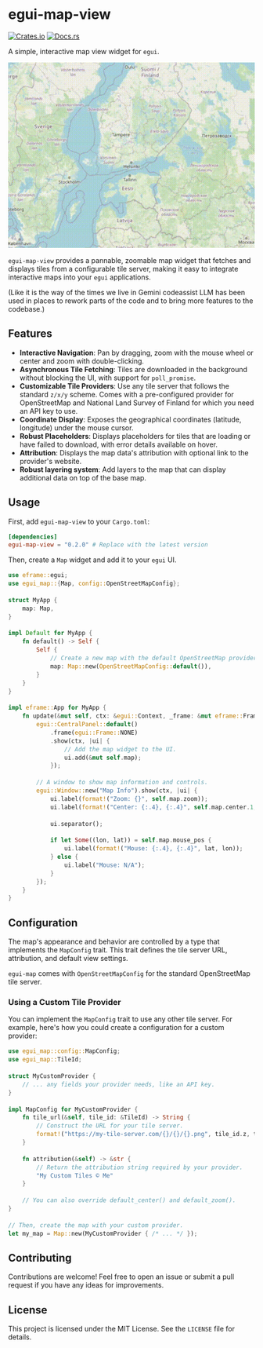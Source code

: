 # egui-map-view

[![Crates.io](https://img.shields.io/crates/v/egui-map-view.svg)](https://crates.io/crates/egui-map-view)
[![Docs.rs](https://docs.rs/egui-map-view/badge.svg)](https://docs.rs/egui-map-view)

A simple, interactive map view widget for `egui`.

![screencapture](egui-map-view.gif "egui Map View example")

`egui-map-view` provides a pannable, zoomable map widget that fetches and displays tiles from a configurable tile server, making it easy to integrate interactive maps into your `egui` applications.

(Like it is the way of the times we live in Gemini codeassist LLM has been used in places to rework parts of the code and to bring more features to the codebase.)

## Features

* **Interactive Navigation**: Pan by dragging, zoom with the mouse wheel or center and zoom with double-clicking.
* **Asynchronous Tile Fetching**: Tiles are downloaded in the background without blocking the UI, with support for `poll_promise`.
* **Customizable Tile Providers**: Use any tile server that follows the standard `z/x/y` scheme. Comes with a pre-configured provider for OpenStreetMap and National Land Survey of Finland for which you need an API key to use.
* **Coordinate Display**: Exposes the geographical coordinates (latitude, longitude) under the mouse cursor.
* **Robust Placeholders**: Displays placeholders for tiles that are loading or have failed to download, with error details available on hover.
* **Attribution**: Displays the map data's attribution with optional link to the provider's website.
* **Robust layering system**: Add layers to the map that can display additional data on top of the base map.

## Usage

First, add `egui-map-view` to your `Cargo.toml`:

```toml
[dependencies]
egui-map-view = "0.2.0" # Replace with the latest version
```

Then, create a `Map` widget and add it to your `egui` UI.

```rust
use eframe::egui;
use egui_map::{Map, config::OpenStreetMapConfig};

struct MyApp {
    map: Map,
}

impl Default for MyApp {
    fn default() -> Self {
        Self {
            // Create a new map with the default OpenStreetMap provider.
            map: Map::new(OpenStreetMapConfig::default()),
        }
    }
}

impl eframe::App for MyApp {
    fn update(&mut self, ctx: &egui::Context, _frame: &mut eframe::Frame) {
        egui::CentralPanel::default()
            .frame(egui::Frame::NONE)
            .show(ctx, |ui| {
                // Add the map widget to the UI.
                ui.add(&mut self.map);
            });

        // A window to show map information and controls.
        egui::Window::new("Map Info").show(ctx, |ui| {
            ui.label(format!("Zoom: {}", self.map.zoom));
            ui.label(format!("Center: {:.4}, {:.4}", self.map.center.1, self.map.center.0));
            
            ui.separator();

            if let Some((lon, lat)) = self.map.mouse_pos {
                ui.label(format!("Mouse: {:.4}, {:.4}", lat, lon));
            } else {
                ui.label("Mouse: N/A");
            }
        });
    }
}
```

## Configuration

The map's appearance and behavior are controlled by a type that implements the `MapConfig` trait. This trait defines the tile server URL, attribution, and default view settings.

`egui-map` comes with `OpenStreetMapConfig` for the standard OpenStreetMap tile server.

### Using a Custom Tile Provider

You can implement the `MapConfig` trait to use any other tile server. For example, here's how you could create a configuration for a custom provider:

```rust
use egui_map::config::MapConfig;
use egui_map::TileId;

struct MyCustomProvider {
    // ... any fields your provider needs, like an API key.
}

impl MapConfig for MyCustomProvider {
    fn tile_url(&self, tile_id: &TileId) -> String {
        // Construct the URL for your tile server.
        format!("https://my-tile-server.com/{}/{}/{}.png", tile_id.z, tile_id.x, tile_id.y)
    }

    fn attribution(&self) -> &str {
        // Return the attribution string required by your provider.
        "My Custom Tiles © Me"
    }

    // You can also override default_center() and default_zoom().
}

// Then, create the map with your custom provider.
let my_map = Map::new(MyCustomProvider { /* ... */ });
```

## Contributing

Contributions are welcome! Feel free to open an issue or submit a pull request if you have any ideas for improvements.

## License

This project is licensed under the MIT License. See the `LICENSE` file for details.

